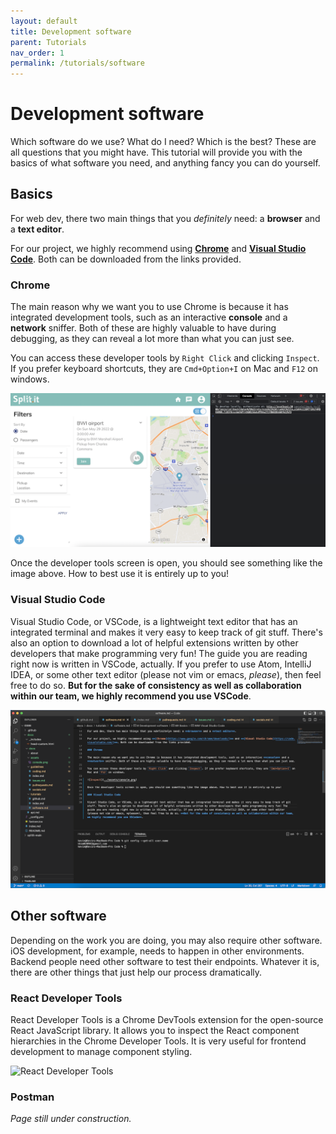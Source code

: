 ```yaml
---
layout: default
title: Development software
parent: Tutorials
nav_order: 1
permalink: /tutorials/software
---
```


# Development software

Which software do we use? What do I need? Which is the best? These are all questions that you might have. This tutorial will provide you with the basics of what software you need, and anything fancy you can do yourself.

## Basics

For web dev, there two main things that you *definitely* need: a **browser** and a **text editor**.

For our project, we highly recommend using **[Chrome](https://www.google.com/chrome/downloads/)** and **[Visual Studio Code](https://code.visualstudio.com/)**. Both can be downloaded from the links provided.

### Chrome

The main reason why we want you to use Chrome is because it has integrated development tools, such as an interactive **console** and a **network** sniffer. Both of these are highly valuable to have during debugging, as they can reveal a lot more than what you can just see.

You can access these developer tools by `Right Click` and clicking `Inspect`. If you prefer keyboard shortcuts, they are `Cmd+Option+I` on Mac and `F12` on windows.

![Console](../assets/console.png)

Once the developer tools screen is open, you should see something like the image above. How to best use it is entirely up to you!

### Visual Studio Code

Visual Studio Code, or VSCode, is a lightweight text editor that has an integrated terminal and makes it very easy to keep track of git stuff. There's also an option to download a lot of helpful extensions written by other developers that make programming very fun! The guide you are reading right now is written in VSCode, actually. If you prefer to use Atom, IntelliJ IDEA, or some other text editor (please not vim or emacs, *please*), then feel free to do so. **But for the sake of consistency as well as collaboration within our team, we highly recommend you use VSCode**.

![VSCode](../assets/vscode.png)

## Other software

Depending on the work you are doing, you may also require other software. iOS development, for example, needs to happen in other environments. Backend people need other software to test their endpoints. Whatever it is, there are other things that just help our process dramatically.

### React Developer Tools

React Developer Tools is a Chrome DevTools extension for the open-source React JavaScript library. It allows you to inspect the React component hierarchies in the Chrome Developer Tools.  It is very useful for frontend development to manage component styling.

![React Developer Tools](https://chrome.google.com/webstore/detail/react-developer-tools/fmkadmapgofadopljbjfkapdkoienihi)

### Postman

*Page still under construction.*
